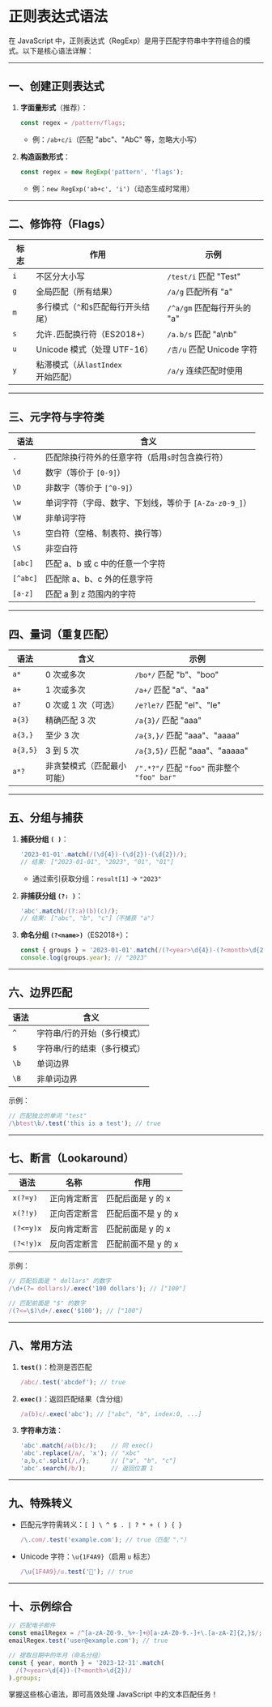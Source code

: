 # 正则表达式语法

在 JavaScript 中，正则表达式（RegExp）是用于匹配字符串中字符组合的模式。以下是核心语法详解：

---

## **一、创建正则表达式**
1. **字面量形式**（推荐）：
   ```javascript
   const regex = /pattern/flags;
   ```
    - 例：`/ab+c/i`（匹配 "abc"、"AbC" 等，忽略大小写）

2. **构造函数形式**：
   ```javascript
   const regex = new RegExp('pattern', 'flags');
   ```
    - 例：`new RegExp('ab+c', 'i')`（动态生成时常用）

---

## **二、修饰符（Flags）**
| 标志  | 作用                     | 示例                    |
|-----|------------------------|-----------------------|
| `i` | 不区分大小写                 | `/test/i` 匹配 "Test"   |
| `g` | 全局匹配（所有结果）             | `/a/g` 匹配所有 "a"       |
| `m` | 多行模式（`^`和`$`匹配每行开头结尾）  | `/^a/gm` 匹配每行开头的 "a"  |
| `s` | 允许`.`匹配换行符（ES2018+）    | `/a.b/s` 匹配 "a\nb"    |
| `u` | Unicode 模式（处理 UTF-16）  | `/𠮷/u` 匹配 Unicode 字符 |
| `y` | 粘滞模式（从`lastIndex`开始匹配） | `/a/y` 连续匹配时使用        |

---

## **三、元字符与字符类**
| 语法       | 含义                                 |
|----------|------------------------------------|
| `.`      | 匹配除换行符外的任意字符（启用`s`时包含换行符）          |
| `\d`     | 数字（等价于 `[0-9]`）                    |
| `\D`     | 非数字（等价于 `[^0-9]`）                  |
| `\w`     | 单词字符（字母、数字、下划线，等价于 `[A-Za-z0-9_]`） |
| `\W`     | 非单词字符                              |
| `\s`     | 空白符（空格、制表符、换行等）                    |
| `\S`     | 非空白符                               |
| `[abc]`  | 匹配 a、b 或 c 中的任意一个字符                |
| `[^abc]` | 匹配除 a、b、c 外的任意字符                   |
| `[a-z]`  | 匹配 a 到 z 范围内的字符                    |

---

## **四、量词（重复匹配）**
| 语法       | 含义            | 示例                                     |
|----------|---------------|----------------------------------------|
| `a*`     | 0 次或多次        | `/bo*/` 匹配 "b"、"boo"                   |
| `a+`     | 1 次或多次        | `/a+/` 匹配 "a"、"aa"                     |
| `a?`     | 0 次或 1 次（可选）  | `/e?le?/` 匹配 "el"、"le"                 |
| `a{3}`   | 精确匹配 3 次      | `/a{3}/` 匹配 "aaa"                      |
| `a{3,}`  | 至少 3 次        | `/a{3,}/` 匹配 "aaa"、"aaaa"              |
| `a{3,5}` | 3 到 5 次       | `/a{3,5}/` 匹配 "aaa"、"aaaaa"            |
| `a*?`    | 非贪婪模式（匹配最小可能） | `/".*?"/` 匹配 `"foo"` 而非整个 `"foo" bar"` |

---

## **五、分组与捕获**
1. **捕获分组 `( )`**：
   ```javascript
   '2023-01-01'.match(/(\d{4})-(\d{2})-(\d{2})/);
   // 结果: ["2023-01-01", "2023", "01", "01"]
   ```
    - 通过索引获取分组：`result[1]` → `"2023"`

2. **非捕获分组 `(?: )`**：
   ```javascript
   'abc'.match(/(?:a)(b)(c)/);
   // 结果: ["abc", "b", "c"]（不捕获 "a"）
   ```

3. **命名分组 `(?<name>)`**（ES2018+）：
   ```javascript
   const { groups } = '2023-01-01'.match(/(?<year>\d{4})-(?<month>\d{2})/);
   console.log(groups.year); // "2023"
   ```

---

## **六、边界匹配**
| 语法   | 含义             |
|------|----------------|
| `^`  | 字符串/行的开始（多行模式） |
| `$`  | 字符串/行的结束（多行模式） |
| `\b` | 单词边界           |
| `\B` | 非单词边界          |

示例：
```javascript
// 匹配独立的单词 "test"
/\btest\b/.test('this is a test'); // true
```

---

## **七、断言（Lookaround）**
| 语法        | 名称     | 作用           |
|-----------|--------|--------------|
| `x(?=y)`  | 正向肯定断言 | 匹配后面是 y 的 x  |
| `x(?!y)`  | 正向否定断言 | 匹配后面不是 y 的 x |
| `(?<=y)x` | 反向肯定断言 | 匹配前面是 y 的 x  |
| `(?<!y)x` | 反向否定断言 | 匹配前面不是 y 的 x |

示例：
```javascript
// 匹配后面是 " dollars" 的数字
/\d+(?= dollars)/.exec('100 dollars'); // ["100"]

// 匹配前面是 "$" 的数字
/(?<=\$)\d+/.exec('$100'); // ["100"]
```

---

## **八、常用方法**
1. **`test()`**：检测是否匹配
   ```javascript
   /abc/.test('abcdef'); // true
   ```

2. **`exec()`**：返回匹配结果（含分组）
   ```javascript
   /a(b)c/.exec('abc'); // ["abc", "b", index:0, ...]
   ```

3. **字符串方法**：
   ```javascript
   'abc'.match(/a(b)c/);    // 同 exec()
   'abc'.replace(/a/, 'x'); // "xbc"
   'a,b,c'.split(/,/);      // ["a", "b", "c"]
   'abc'.search(/b/);       // 返回位置 1
   ```

---

## **九、特殊转义**
- 匹配元字符需转义：`[ ] \ ^ $ . | ? * + ( ) { }`
  ```javascript
  /\.com/.test('example.com'); // true（匹配 "."）
  ```
- Unicode 字符：`\u{1F4A9}`（启用 `u` 标志）
  ```javascript
  /\u{1F4A9}/u.test('💩'); // true
  ```

---

## **十、示例综合**
```javascript
// 匹配电子邮件
const emailRegex = /^[a-zA-Z0-9._%+-]+@[a-zA-Z0-9.-]+\.[a-zA-Z]{2,}$/;
emailRegex.test('user@example.com'); // true

// 提取日期中的年月（命名分组）
const { year, month } = '2023-12-31'.match(
  /(?<year>\d{4})-(?<month>\d{2})/
).groups;
```

掌握这些核心语法，即可高效处理 JavaScript 中的文本匹配任务！
